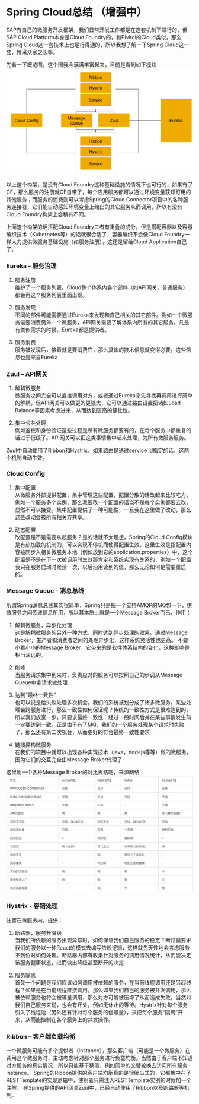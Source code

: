 # Spring Cloud总结 （增强中）

SAP有自己的微服务开发框架，我们日常开发工作都是在这套机制下进行的，但SAP Cloud Platform本身是Cloud Foundry的，和Pivitol的Cloud类似，那么Spring Cloud这一套技术上也是行得通的，所以我想了解一下Spring Cloud这一套，博采众家之长嘛。

先看一下概览图，这个图我会满满丰富起来，目前是看到如下模块
![](images/sc_overview.PNG)  

以上这个构架，是没有Cloud Foundry这种基础设施的情况下也可行的，如果有了CF，那么服务的注册就CF自带了，每个应用服务都可以通过环境变量获知可用的其他服务；而服务的消费则可以考虑Spring的Cloud Connector项目中的各种服务连接器，它们能自动感知环境变量上给出的其它服务从而调用，所以有没有Cloud Foundry构架上会稍有不同。

上面这个构架的话搭配Cloud Foundry二者有重叠的成分，但是搭配容器以及容器编织技术（Kubernetes等）的话就很合适了，容器编织不会像Cloud Foundry一样大力提供微服务基础设施（如服务注册），这还是留给Cloud Application自己了。


### Eureka - 服务治理  
1. 服务注册  
维护了一个服务列表。Cloud整个体系内各个部件（如API网关，普通服务）都会再这个服务列表里面出现。

2. 服务发现  
不同的部件可能需要通过Eureka来发现和自己相关的其它部件。例如一个微服务需要消费另外一个微服务，API网关需要了解体系内所有的其它服务。凡是有类似需求的时候，Eureka都是提供者。

3. 服务消费  
服务被发现后，接着就是要消费它，那么具体的技术信息就变得必要，这些信息也是来自Eureka

### Zuul – API网关  
1. 解耦微服务  
微服务之间完全可以直接调用对方，或者通过Eureka来先寻找再调用进行简单的解耦，但API网关可以做更的更强大，它可以通过路由设置把诸如Load Balance等因素考虑进来，从而达到更高的健壮性。

2. 集中公共处理  
例如鉴权和身份验证这些过程是所有微服务都要有的，在每个服务中都重复的话过于低级了。API网关可以把这类事情集中起来处理，为所有微服务服务。

Zuul中自动使用了Ribbon和Hystrix，如果路由是通过service id指定的话，这两个机制自动生效。

### Cloud Config  
1. 集中配置  
从微服务外部提供配置，集中管理这些配置，配置分散的话改起来比较吃力，例如一个服务多个实例，那么我要改一个配置的话岂不是每个实例都要去改，显然不可以接受。集中配置提供了一种可能性，一旦我在这里做了改动，那么这些改动会被所有相关方共享。

2. 动态配置  
改配置是不是需要从起服务？是的话就不太理想，Spring的Cloud Config模块是有热加载的机制的，可以实现不停机而使得配置生效。这里生效是指配置内容被同步入相关微服务本地（例如放到它的application.properties）中，这个配置是不是在下一次被调用时生效那肯定和系统实现有关系的，例如一个配置我只在服务启动时候读一次，以后沿用读到的值，那么无论如何是需要重启的。

### Message Queue - 消息总线  
所谓Spring消息总线其实很简单，Spring只是把一个支持AMQP的MQ包一下，供微服务之间传递信息所用，所以其本质上就是一个Message Broker而已，作用：  
1. 解耦微服务，异步化处理    
这是解耦微服务的另外一种方式，同时达到异步处理的效果。通过Message Broker，生产者和消费者之间的处理异步化，这样系统灵活性也更高。
不要小看小小的Message Broker，它带来的是软件体系结构的变化，这种影响是相当深远的。

2. 削峰  
当服务请求集中到来时，负责应对的服务可以按照自己的步调从Message Queue中拿请求做处理

3. 达到“最终一致性”  
也可以说是给失败处理多次机会。我们的系统被划分成了诸多微服务，某些处理会跨服务进行，那么一致性如何保证呢？传统的一致性方式是很难达到的，所以我们放宽一步，只要求最终一致性：经过一段时间后并在某些事情发生前一定要达到一致。正是由于有了MQ，我们的一个服务处理某个请求时失败了，那么还有第二次机会，从而更好的符合最终一致性要求  

4. 链接异构微服务  
在我们的项目中就可以出现各种实现技术（java，nodejs等等）做的微服务，因为它们的交互完全由Message Broker代理了

这里附一个各种Message Broker的对比表格吧，来源网络  
![message queues](images/mqs.jpg)

### Hystrix - 容错处理  
驻留在微服务内，提供：  
1. 断路器，服务升降级  
当我们所依赖的服务出现异常时，如何保证我们自己服务的稳定？断路器要求我们的服务以一种React的模式去编写依赖逻辑，这样就先天性地会考虑服务不到位时如何处理。断路器内部有收集针对服务的调用情况统计，从而能决定该服务健康状态，进而做出降级甚至断开的决定

2. 服务隔离  
首先一个问题是我们应该如何调用被依赖的服务，在当前线程调用还是另起线程？如果是在当前线程直接调用，那么如果我们自己的服务被并发调用，那么被依赖服务也将会被等量调用，那么对方可能被压垮了从而造成失败，当然对我们自己服务来说，也会有坏处，例如无休止的等待。Hystrix针对每个服务引入了线程池（另外还有针对每个服务的信号量），来把每个服务“隔离”开来，从而能控制在各个服务上的并发操作。

### Ribbon – 客户端负载均衡  
一个微服务可能有多个提供者（instance），那么客户端（可能是一个微服务）在调用这个微服务时，主动考虑针对那个服务进行负载均衡。当然由于客户端不知道对方服务的真实情况，所以只能基于猜测，例如简单的交替轮换去访问所有服务instance。
Spring的Ribbon提供的客户端均衡真的是很傻瓜式的，它都集中在了RESTTemplate的实现逻辑中，使用者只需注入RESTTemplate实例的时候加一个注解。
在Spring提供的API网关Zuul中，已经自动使用了Ribbon以及断路器等机制。
